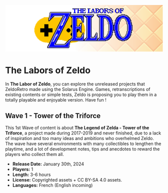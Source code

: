 ![Logo](logo_full.png)

# The Labors of Zeldo

In **The Labor of Zeldo**, you can explore the unreleased projects that ZeldoRetro made using the Solarus Engine.
Games, retranscriptions of existing contents or simple tests, Zeldo is proposing you to play them in a totally playable and enjoyable version.
Have fun !

## Wave 1 - Tower of the Triforce

This 1st Wave of content is about **The Legend of Zelda - Tower of the Triforce**, a project made during 2017-2019 and never finished, due to a lack of inspiration and too many ideas and ambitions who overhelmed Zeldo.
The wave have several environments with many collectibles to lengthen the playtime, and a lot of development notes, tips and anecdotes to reward the players who collect them all.

- **Release Date:** January 30th, 2024
- **Players:** 1
- **Length:** 3-6 hours
- **License:** Copyrighted assets + CC BY-SA 4.0 assets.
- **Languages:** French (English incoming)
